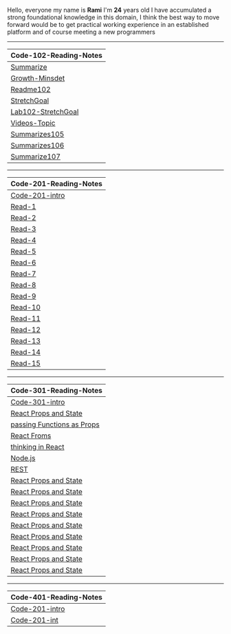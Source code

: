 
Hello, everyone my name is **Rami** I'm **24** years old 
I have accumulated a strong foundational knowledge in this domain, 
I think the best way to move forward would be to get practical working experience in an established platform and of course meeting a new programmers

---- 

 
| Code-102-Reading-Notes |                                                                                            
| ------------- |                                                                                                     
| [Summarize](https://mastermind6666.github.io/reading-notes/Code102-Intro-to-Software-Development/Summarize)  |                       
| [Growth-Minsdet](https://mastermind6666.github.io/reading-notes/Code102-Intro-to-Software-Development/Growth-Minsdet) |                 
| [Readme102](https://mastermind6666.github.io/reading-notes/Code102-Intro-to-Software-Development/Readme102) | 
| [StretchGoal](https://mastermind6666.github.io/reading-notes/Code102-Intro-to-Software-Development/StretchGoal) |
| [Lab102-StretchGoal](https://mastermind6666.github.io/reading-notes/Code102-Intro-to-Software-Development/Lab102) | 
| [Videos-Topic](https://mastermind6666.github.io/reading-notes/Code102-Intro-to-Software-Development/Videos-summrize) | 
| [Summarizes105](https://mastermind6666.github.io/reading-notes/Code102-Intro-to-Software-Development/Summarizes105) | 
| [Summarizes106](https://mastermind6666.github.io/reading-notes/Code102-Intro-to-Software-Development/Summarizes106) |
| [Summarize107](https://mastermind6666.github.io/reading-notes/Code102-Intro-to-Software-Development/Summarize107) |



----

| Code-201-Reading-Notes |                                                                                            
| ------------- | 
| [Code-201-intro](https://mastermind6666.github.io/reading-notes/Code201-Foundations-of-Software-Development/Code-201-Heading)  |    
| [Read-1](https://mastermind6666.github.io/reading-notes/Code201-Foundations-of-Software-Development/Read01) |                       
| [Read-2](https://mastermind6666.github.io/reading-notes/Code201-Foundations-of-Software-Development/Read02) |                 
| [Read-3](https://mastermind6666.github.io/reading-notes/Code201-Foundations-of-Software-Development/Read03) | 
| [Read-4](https://mastermind6666.github.io/reading-notes/Code201-Foundations-of-Software-Development/Read04) |
| [Read-5](https://mastermind6666.github.io/reading-notes/Code201-Foundations-of-Software-Development/Read05) | 
| [Read-6](https://mastermind6666.github.io/reading-notes/Code201-Foundations-of-Software-Development/Read06) | 
| [Read-7](https://mastermind6666.github.io/reading-notes/Code201-Foundations-of-Software-Development/Read07) | 
| [Read-8](https://mastermind6666.github.io/reading-notes/Code201-Foundations-of-Software-Development/Read08) |
| [Read-9](https://mastermind6666.github.io/reading-notes/Code201-Foundations-of-Software-Development/Read09) |
| [Read-10](https://mastermind6666.github.io/reading-notes/Code201-Foundations-of-Software-Development/Read10) |
| [Read-11](https://mastermind6666.github.io/reading-notes/Code201-Foundations-of-Software-Development/Read11) |
| [Read-12](https://mastermind6666.github.io/reading-notes/Code201-Foundations-of-Software-Development/Read12) |
| [Read-13](https://mastermind6666.github.io/reading-notes/Code201-Foundations-of-Software-Development/Read13) |
| [Read-14](https://mastermind6666.github.io/reading-notes/Code201-Foundations-of-Software-Development/Read14) |
| [Read-15](https://mastermind6666.github.io/reading-notes/Code201-Foundations-of-Software-Development/Read15) |

----


| Code-301-Reading-Notes |                                                                                            
| ------------- | 
| [Code-301-intro](https://mastermind6666.github.io/reading-notes/Code301-Intermediate-Software-Development/Read01)  | 
| [React Props and State](https://mastermind6666.github.io/reading-notes/Code301-Intermediate-Software-Development/Read02)  |  
| [passing Functions as Props](https://mastermind6666.github.io/reading-notes/Code301-Intermediate-Software-Development/Read03)  |    
| [React Froms](https://mastermind6666.github.io/reading-notes/Code301-Intermediate-Software-Development/Read04)  |    
| [thinking in React](https://mastermind6666.github.io/reading-notes/Code301-Intermediate-Software-Development/Read05)  |  
| [Node.js](https://mastermind6666.github.io/reading-notes/Code301-Intermediate-Software-Development/Read06)  |  
| [REST](https://mastermind6666.github.io/reading-notes/Code301-Intermediate-Software-Development/Read07)  |  
| [React Props and State](https://mastermind6666.github.io/reading-notes/Code301-Intermediate-Software-Development/Read08)  |  
| [React Props and State](https://mastermind6666.github.io/reading-notes/Code301-Intermediate-Software-Development/Read09)  |  
| [React Props and State](https://mastermind6666.github.io/reading-notes/Code301-Intermediate-Software-Development/Read10)  |  
| [React Props and State](https://mastermind6666.github.io/reading-notes/Code301-Intermediate-Software-Development/Read11)  |  
| [React Props and State](https://mastermind6666.github.io/reading-notes/Code301-Intermediate-Software-Development/Read12)  |  
| [React Props and State](https://mastermind6666.github.io/reading-notes/Code301-Intermediate-Software-Development/Read13)  |  
| [React Props and State](https://mastermind6666.github.io/reading-notes/Code301-Intermediate-Software-Development/Read14)  |  
| [React Props and State](https://mastermind6666.github.io/reading-notes/Code301-Intermediate-Software-Development/Read15)  |  
| [React Props and State](https://mastermind6666.github.io/reading-notes/Code301-Intermediate-Software-Development/Read02)  |  






---

| Code-401-Reading-Notes |                                                                                            
| ------------- | 
| [Code-201-intro](https://mastermind6666.github.io/reading-notes/Code401-Advanced-Software-Development/Code-201-Heading)  |    
| [Code-201-int](https://mastermind6666.github.io/reading-notes/Code401-Advanced-Software-Development/Code-201-Heading)  |  



